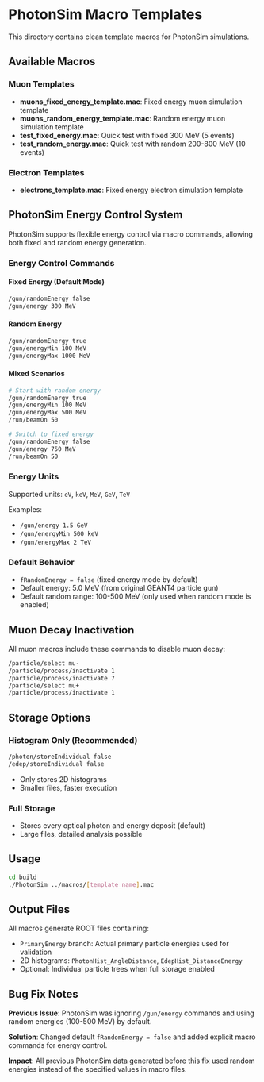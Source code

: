 # PhotonSim Macro Templates

This directory contains clean template macros for PhotonSim simulations.

## Available Macros

### Muon Templates
- **muons_fixed_energy_template.mac**: Fixed energy muon simulation template
- **muons_random_energy_template.mac**: Random energy muon simulation template
- **test_fixed_energy.mac**: Quick test with fixed 300 MeV (5 events)
- **test_random_energy.mac**: Quick test with random 200-800 MeV (10 events)

### Electron Templates
- **electrons_template.mac**: Fixed energy electron simulation template

## PhotonSim Energy Control System

PhotonSim supports flexible energy control via macro commands, allowing both fixed and random energy generation.

### Energy Control Commands

#### Fixed Energy (Default Mode)
```bash
/gun/randomEnergy false
/gun/energy 300 MeV
```

#### Random Energy
```bash
/gun/randomEnergy true
/gun/energyMin 100 MeV
/gun/energyMax 1000 MeV
```

#### Mixed Scenarios
```bash
# Start with random energy
/gun/randomEnergy true
/gun/energyMin 100 MeV
/gun/energyMax 500 MeV
/run/beamOn 50

# Switch to fixed energy
/gun/randomEnergy false
/gun/energy 750 MeV
/run/beamOn 50
```

### Energy Units
Supported units: `eV`, `keV`, `MeV`, `GeV`, `TeV`

Examples:
- `/gun/energy 1.5 GeV`
- `/gun/energyMin 500 keV`
- `/gun/energyMax 2 TeV`

### Default Behavior
- `fRandomEnergy = false` (fixed energy mode by default)
- Default energy: 5.0 MeV (from original GEANT4 particle gun)
- Default random range: 100-500 MeV (only used when random mode is enabled)

## Muon Decay Inactivation

All muon macros include these commands to disable muon decay:
```bash
/particle/select mu-
/particle/process/inactivate 1
/particle/process/inactivate 7
/particle/select mu+
/particle/process/inactivate 1
```

## Storage Options

### Histogram Only (Recommended)
```bash
/photon/storeIndividual false
/edep/storeIndividual false
```
- Only stores 2D histograms
- Smaller files, faster execution

### Full Storage
- Stores every optical photon and energy deposit (default)
- Large files, detailed analysis possible

## Usage

```bash
cd build
./PhotonSim ../macros/[template_name].mac
```

## Output Files

All macros generate ROOT files containing:
- `PrimaryEnergy` branch: Actual primary particle energies used for validation
- 2D histograms: `PhotonHist_AngleDistance`, `EdepHist_DistanceEnergy`
- Optional: Individual particle trees when full storage enabled

## Bug Fix Notes

**Previous Issue**: PhotonSim was ignoring `/gun/energy` commands and using random energies (100-500 MeV) by default.

**Solution**: Changed default `fRandomEnergy = false` and added explicit macro commands for energy control.

**Impact**: All previous PhotonSim data generated before this fix used random energies instead of the specified values in macro files.